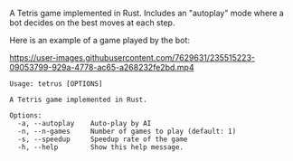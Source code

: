 A Tetris game implemented in Rust.
Includes an "autoplay" mode where a bot decides on the best moves at each step.

Here is an example of a game played by the bot:

https://user-images.githubusercontent.com/7629631/235515223-09053799-929a-4778-ac65-a268232fe2bd.mp4

```
Usage: tetrus [OPTIONS]

A Tetris game implemented in Rust.

Options:
  -a, --autoplay    Auto-play by AI
  -n, --n-games     Number of games to play (default: 1)
  -s, --speedup     Speedup rate of the game
  -h, --help        Show this help message.
  ```
  
  
